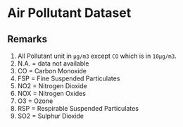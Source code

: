 # Air Pollutant Dataset

## Remarks

1. All Pollutant unit in `μg/m3` except `CO` which is in `10μg/m3`.
2. N.A. = data not available
3. CO = Carbon Monoxide
4. FSP = Fine Suspended Particulates 
5. NO2 = Nitrogen Dioxide
6. NOX = Nitrogen Oxides
7. O3 = Ozone
8. RSP = Respirable Suspended Particulates
9. SO2 = Sulphur Dioxide